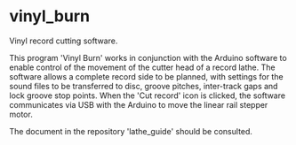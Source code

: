 # vinyl_burn
Vinyl record cutting software.

This program 'Vinyl Burn' works in conjunction with the Arduino software to enable control of the movement of the cutter head of a record lathe. The software allows a complete record side to be planned, with settings for the sound files to be transferred to disc, groove pitches, inter-track gaps and lock groove stop points. When the 'Cut record' icon is clicked, the software communicates via USB with the Arduino to move the linear rail stepper motor.

The document in the repository 'lathe_guide' should be consulted. 
